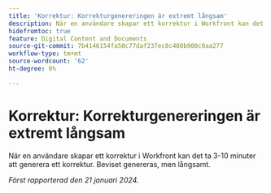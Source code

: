 ```yaml
---
title: 'Korrektur: Korrekturgenereringen är extremt långsam'
description: När en användare skapar ett korrektur i Workfront kan det ta 3-10 minuter att generera ett korrektur. Beviset genereras, men långsamt.
hidefromtoc: true
feature: Digital Content and Documents
source-git-commit: 7b4146154fa50c77daf237ec8c480b900c0aa277
workflow-type: tm+mt
source-wordcount: '62'
ht-degree: 0%

---
```



# Korrektur: Korrekturgenereringen är extremt långsam

När en användare skapar ett korrektur i Workfront kan det ta 3-10 minuter att generera ett korrektur. Beviset genereras, men långsamt.

_Först rapporterad den 21 januari 2024._
